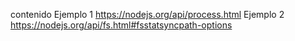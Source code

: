 contenido
Ejemplo 1 https://nodejs.org/api/process.html
Ejemplo 2 https://nodejs.org/api/fs.html#fsstatsyncpath-options
  